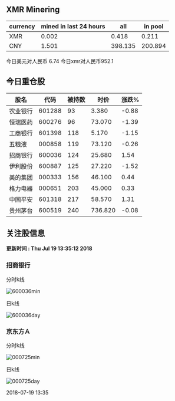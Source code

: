 ## XMR Minering

|currency|mined in last 24 hours|all|in pool|
|---|---|---|---|
|XMR|0.002|0.418|0.211|
|CNY|1.501|398.135|200.894|

今日美元对人民币 6.74	今日xmr对人民币952.1


## 今日重仓股 

|股名|代码|被持数|时价|涨跌%|
|---|---|---|---|---|
|农业银行|601288|93|3.380|-0.88|
|恒瑞医药|600276|96|73.070|-1.39|
|工商银行|601398|118|5.170|-1.15|
|五粮液|000858|119|73.120|-0.26|
|招商银行|600036|124|25.680|1.54|
|伊利股份|600887|125|27.220|-1.52|
|美的集团|000333|156|46.100|0.44|
|格力电器|000651|203|45.000|0.33|
|中国平安|601318|217|58.570|1.31|
|贵州茅台|600519|240|736.820|-0.08|

## 关注股信息
**更新时间 : Thu Jul 19 13:35:12 2018**
### 招商银行 
分时k线

![600036min](http://image.sinajs.cn/newchart/min/n/sh600036.gif)

日k线

![600036day](http://image.sinajs.cn/newchart/daily/n/sh600036.gif)

### 京东方Ａ 
分时k线

![000725min](http://image.sinajs.cn/newchart/min/n/sz000725.gif)

日k线

![000725day](http://image.sinajs.cn/newchart/daily/n/sz000725.gif)

2018-07-19 13:35